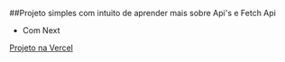 ##Projeto simples com intuito de aprender mais sobre Api's e Fetch Api
- Com Next

<a href="https://pokemonnext.vercel.app/">Projeto na Vercel</a>
